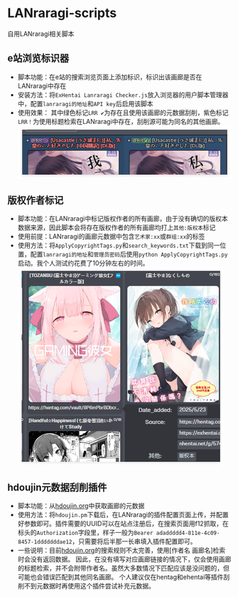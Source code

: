 # LANraragi-scripts
自用LANraragi相关脚本

## e站浏览标识器
- 脚本功能：在e站的搜索浏览页面上添加标识，标识出该画廊是否在LANraragi中存在
- 安装方法：将`ExHentai Lanraragi Checker.js`放入浏览器的用户脚本管理器中，配置`lanraragi的地址`和`API key`后启用该脚本
- 使用效果：
 其中绿色标记`LRR ✔`为存在且使用该画廊的元数据刮削，紫色标记`LRR！`为使用标题检索在LANraragi中存在，刮削源可能为同名的其他画廊。
![](图片1.png)

## 版权作者标记
- 脚本功能：在LANraragi中标记版权作者的所有画廊，由于没有确切的版权本数据来源，因此脚本会将存在版权作者的所有画廊均打上`其他:版权本`标记
- 使用前提：LANraragi的画廊元数据中包含`艺术家:xx`或`群组:xx`的标签
- 使用方法：将`ApplyCopyrightTags.py`和`search_keywords.txt`下载到同一位置，配置`lanraragi的地址`和`管理员密码`后使用`python ApplyCopyrightTags.py`启动。我个人测试约花费了10分钟左右的时间。
![](图片2.png)

## hdoujin元数据刮削插件
- 脚本功能：从[hdoujin.org](https://hdoujin.org)中获取画廊的元数据
- 使用方法：将`hdoujin.pm`下载后，在LANraragi的插件配置页面上传，并配置好参数即可。插件需要的UUID可以在站点注册后，在搜索页面用f12抓取，在标头的`Authorization`字段里，样子一般为`Bearer adaddddd4-811e-4c09-8457-1dddddddae12`，只需要将后半那一长串填入插件配置即可。
- 一些说明：目前[hdoujin.org](https://hdoujin.org)的搜索规则不太完善，使用[作者名 画廊名]检索时会没有返回数据。
  因此，在没有填写对应画廊链接的情况下，仅会使用画廊的标题检索，并不会附带作者名。虽然大多数情况下匹配应该是没问题的，但可能也会错误匹配到其他同名画廊。
  个人建议仅在hentag和ehentai等插件刮削不到元数据时再使用这个插件尝试补充元数据。